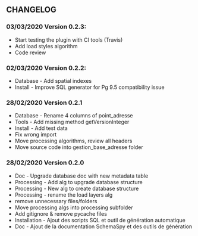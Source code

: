 ## CHANGELOG

### 03/03/2020 Version 0.2.3:

* Start testing the plugin with CI tools (Travis)
* Add load styles algorithm
* Code review

### 02/03/2020 Version 0.2.2:

* Database - Add spatial indexes
* Install - Improve SQL generator for Pg 9.5 compatibility issue

### 28/02/2020 Version 0.2.1

* Database - Rename 4 columns of point_adresse
* Tools - Add missing method getVersionInteger
* Install - Add test data
* Fix wrong import
* Move processing algorithms, review all headers
* Move source code into gestion_base_adresse folder

### 28/02/2020 Version 0.2.0

* Doc - Upgrade database doc with new metadata table
* Processing - Add alg to upgrade database structure
* Processing - New alg to create database structure
* Processing - rename the load layers alg
* remove unnecessary files/folders
* Move processing algs into processing subfolder
* Add gitignore & remove pycache files
* Installation - Ajout des scripts SQL et outil de génération automatique
* Doc - Ajout de la documentation SchemaSpy et des outils de génération
